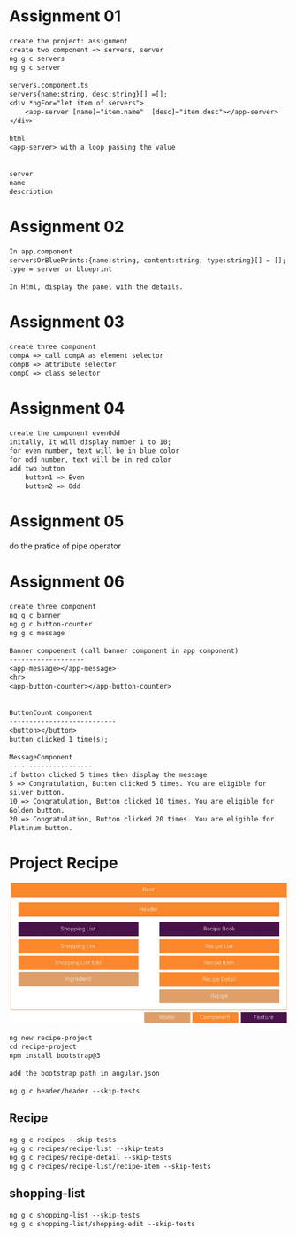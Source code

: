 # Assignment 01
    create the project: assignment
    create two component => servers, server
    ng g c servers
    ng g c server

    servers.component.ts
    servers{name:string, desc:string}[] =[];
    <div *ngFor="let item of servers">
        <app-server [name]="item.name"  [desc]="item.desc"></app-server>
    </div>

    html
    <app-server> with a loop passing the value


    server
    name
    description


# Assignment 02
    In app.component
    serversOrBluePrints:{name:string, content:string, type:string}[] = [];
    type = server or blueprint

    In Html, display the panel with the details.


# Assignment 03
    create three component
    compA => call compA as element selector
    compB => attribute selector
    compC => class selector

# Assignment 04
    create the component evenOdd
    initally, It will display number 1 to 10;
    for even number, text will be in blue color
    for odd number, text will be in red color
    add two button 
        button1 => Even
        button2 => Odd


# Assignment 05
   do the pratice of pipe operator


# Assignment 06
    create three component
    ng g c banner
    ng g c button-counter
    ng g c message

    Banner compoenent (call banner component in app component)
    -------------------
    <app-message></app-message>
    <hr>
    <app-button-counter></app-button-counter>


    ButtonCount component
    ---------------------------
    <button></button>
    button clicked 1 time(s);

    MessageComponent
    ---------------------
    if button clicked 5 times then display the message
    5 => Congratulation, Button clicked 5 times. You are eligible for silver button.
    10 => Congratulation, Button clicked 10 times. You are eligible for Golden button.
    20 => Congratulation, Button clicked 20 times. You are eligible for Platinum button.



# Project Recipe
![Project Structure](./assests/recipe_project.png)

    ng new recipe-project
    cd recipe-project
    npm install bootstrap@3

    add the bootstrap path in angular.json

    ng g c header/header --skip-tests

## Recipe

    ng g c recipes --skip-tests
    ng g c recipes/recipe-list --skip-tests
    ng g c recipes/recipe-detail --skip-tests
    ng g c recipes/recipe-list/recipe-item --skip-tests

## shopping-list
    ng g c shopping-list --skip-tests
    ng g c shopping-list/shopping-edit --skip-tests


